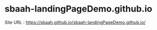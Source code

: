 # sbaah-landingPageDemo.github.io

Site URL :  https://sbaah.github.io/sbaah-landingPageDemo.github.io/
